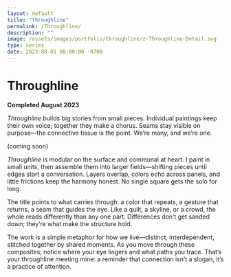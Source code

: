 ```yaml
---
layout: default
title: "Throughline"
permalink: /Throughline/
description: ""
image: /assets/images/portfolio/throughline/z-Throughline-Detail.svg
type: series  
date: 2023-08-01 08:00:00 -0700
---
```


# Throughline  
**Completed August 2023**  

*Throughline* builds big stories from small pieces. Individual paintings keep their own voice; together they make a chorus. Seams stay visible on purpose—the connective tissue is the point. We’re many, and we’re one.  

(coming soon)

*Throughline* is modular on the surface and communal at heart. I paint in small units, then assemble them into larger fields—shifting pieces until edges start a conversation. Layers overlap, colors echo across panels, and little frictions keep the harmony honest. No single square gets the solo for long.  

The title points to what carries through: a color that repeats, a gesture that returns, a seam that guides the eye. Like a quilt, a skyline, or a crowd, the whole reads differently than any one part. Differences don’t get sanded down; they’re what make the structure hold.  

The work is a simple metaphor for how we live—distinct, interdependent, stitched together by shared moments. As you move through these composites, notice where your eye lingers and what paths you trace. That’s your throughline meeting mine: a reminder that connection isn’t a slogan, it’s a practice of attention.  

